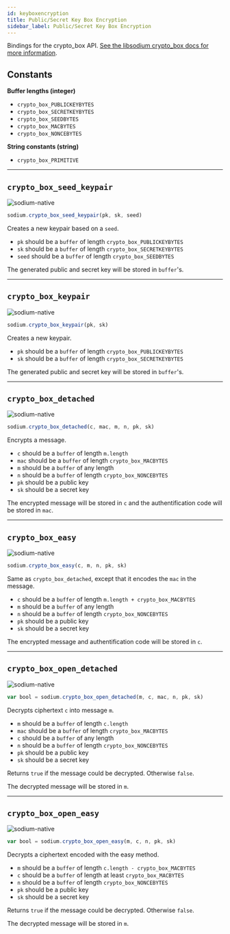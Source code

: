 ```yaml
---
id: keyboxencryption
title: Public/Secret Key Box Encryption
sidebar_label: Public/Secret Key Box Encryption
---
```


Bindings for the crypto_box API. [See the libsodium crypto_box docs for more information](https://download.libsodium.org/doc/public-key_cryptography/authenticated_encryption).

## Constants
**Buffer lengths (integer)**
* `crypto_box_PUBLICKEYBYTES`
* `crypto_box_SECRETKEYBYTES`
* `crypto_box_SEEDBYTES`
* `crypto_box_MACBYTES`
* `crypto_box_NONCEBYTES`

**String constants (string)**
* `crypto_box_PRIMITIVE`

***
## `crypto_box_seed_keypair`
![sodium-native][node]
``` js
sodium.crypto_box_seed_keypair(pk, sk, seed)
```
Creates a new keypair based on a `seed`.
* `pk` should be a `buffer` of length `crypto_box_PUBLICKEYBYTES`
* `sk` should be a `buffer` of length `crypto_box_SECRETKEYBYTES`
* `seed` should be a `buffer` of length `crypto_box_SEEDBYTES`

The generated public and secret key will be stored in `buffer`'s.
***
## `crypto_box_keypair`
![sodium-native][node]
``` js
sodium.crypto_box_keypair(pk, sk)
```
Creates a new keypair.
* `pk` should be a `buffer` of length `crypto_box_PUBLICKEYBYTES`
* `sk` should be a `buffer` of length `crypto_box_SECRETKEYBYTES`

The generated public and secret key will be stored in `buffer`'s.
***
## `crypto_box_detached`
![sodium-native][node]
``` js
sodium.crypto_box_detached(c, mac, m, n, pk, sk)
```
Encrypts a message.
* `c` should be a `buffer` of length `m.length`
* `mac` should be a `buffer` of length `crypto_box_MACBYTES`
* `m` should be a `buffer` of any length
* `n` should be a `buffer` of length `crypto_box_NONCEBYTES`
* `pk` should be a public key
* `sk` should be a secret key

The encrypted message will be stored in `c` and the authentification code will be stored in `mac`.
***
## `crypto_box_easy`
![sodium-native][node]
``` js
sodium.crypto_box_easy(c, m, n, pk, sk)
```
Same as `crypto_box_detached`, except that it encodes the `mac` in the message.
* `c` should be a `buffer` of length `m.length + crypto_box_MACBYTES`
* `m` should be a `buffer` of any length
* `n` should be a `buffer` of length `crypto_box_NONCEBYTES`
* `pk` should be a public key
* `sk` should be a secret key

The encrypted message and authentification code will be stored in `c`.
***
## `crypto_box_open_detached`
![sodium-native][node]
``` js
var bool = sodium.crypto_box_open_detached(m, c, mac, n, pk, sk)
```
Decrypts ciphertext `c` into message `m`.
* `m` should be a `buffer` of length `c.length`
* `mac` should be a `buffer` of length `crypto_box_MACBYTES`
* `c` should be a `buffer` of any length
* `n` should be a `buffer` of length `crypto_box_NONCEBYTES`
* `pk` should be a public key
* `sk` should be a secret key

Returns `true` if the message could be decrypted. Otherwise `false`.

The decrypted message will be stored in `m`.
***
## `crypto_box_open_easy`
![sodium-native][node]
``` js
var bool = sodium.crypto_box_open_easy(m, c, n, pk, sk)
```
Decrypts a ciphertext encoded with the easy method.
* `m` should be a `buffer` of length `c.length - crypto_box_MACBYTES`
* `c` should be a `buffer` of length at least `crypto_box_MACBYTES`
* `n` should be a `buffer` of length `crypto_box_NONCEBYTES`
* `pk` should be a public key
* `sk` should be a secret key

Returns `true` if the message could be decrypted. Otherwise `false`.

The decrypted message will be stored in `m`.


[js]: /docs/img/icon_js.svg
[node]: /docs/img/nodejs-icon.svg
